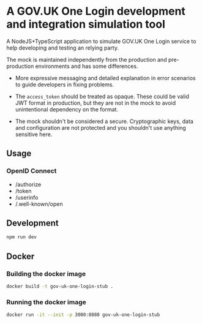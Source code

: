 # A GOV.UK One Login development and integration simulation tool

A NodeJS+TypeScript application to simulate GOV.UK One Login service to help developing and testing an relying party.

The mock is maintained independently from the production and pre-production environments and has some differences.

- More expressive messaging and detailed explanation in error scenarios to guide developers in fixing problems.

- The `access_token` should be treated as opaque. These could be valid JWT format in production, but they are not in the mock to avoid unintentional dependency on the format.

- The mock shouldn't be considered a secure. Cryptographic keys, data and configuration are not protected and you shouldn't use anything sensitive here.

## Usage

### OpenID Connect

- /authorize
- /token
- /userinfo
- /.well-known/open

## Development

```bash
npm run dev
```

## Docker

### Building the docker image

```bash
docker build -t gov-uk-one-login-stub .
```

### Running the docker image

```bash
docker run -it --init -p 3000:8080 gov-uk-one-login-stub
```
